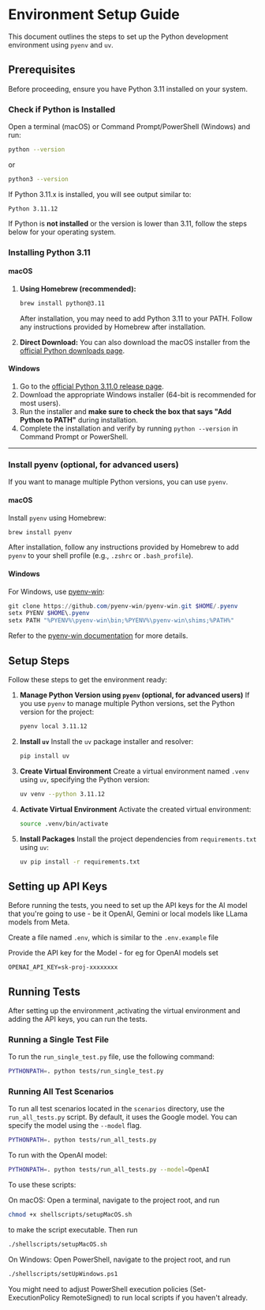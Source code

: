 # Environment Setup Guide

This document outlines the steps to set up the Python development environment using `pyenv` and `uv`.

## Prerequisites

Before proceeding, ensure you have Python 3.11 installed on your system.


### Check if Python is Installed

Open a terminal (macOS) or Command Prompt/PowerShell (Windows) and run:

```bash
python --version
```

or

```bash
python3 --version
```

If Python 3.11.x is installed, you will see output similar to:

```
Python 3.11.12
```

If Python is **not installed** or the version is lower than 3.11, follow the steps below for your operating system.

### Installing Python 3.11

#### macOS

1. **Using Homebrew (recommended):**
    ```bash
    brew install python@3.11
    ```
    After installation, you may need to add Python 3.11 to your PATH. Follow any instructions provided by Homebrew after installation.

2. **Direct Download:**
    You can also download the macOS installer from the [official Python downloads page](https://www.python.org/downloads/release/python-3110/).

#### Windows

1. Go to the [official Python 3.11.0 release page](https://www.python.org/downloads/release/python-3110/).
2. Download the appropriate Windows installer (64-bit is recommended for most users).
3. Run the installer and **make sure to check the box that says "Add Python to PATH"** during installation.
4. Complete the installation and verify by running `python --version` in Command Prompt or PowerShell.

---

### Install pyenv (optional, for advanced users)

If you want to manage multiple Python versions, you can use `pyenv`.

#### macOS
Install `pyenv` using Homebrew:
```bash
brew install pyenv
```
After installation, follow any instructions provided by Homebrew to add `pyenv` to your shell profile (e.g., `.zshrc` or `.bash_profile`).

#### Windows
For Windows, use [pyenv-win](https://github.com/pyenv-win/pyenv-win):
```powershell
git clone https://github.com/pyenv-win/pyenv-win.git $HOME/.pyenv
setx PYENV $HOME\.pyenv
setx PATH "%PYENV%\pyenv-win\bin;%PYENV%\pyenv-win\shims;%PATH%"
```
Refer to the [pyenv-win documentation](https://github.com/pyenv-win/pyenv-win) for more details.


## Setup Steps

Follow these steps to get the environment ready:

1.  **Manage Python Version using `pyenv` (optional, for advanced users)**
    If you use `pyenv` to manage multiple Python versions, set the Python version for the project:
    ```bash
    pyenv local 3.11.12
    ```

2.  **Install `uv`**
    Install the `uv` package installer and resolver:
    ```bash
    pip install uv
    ```

3.  **Create Virtual Environment**
    Create a virtual environment named `.venv` using `uv`, specifying the Python version:
    ```bash
    uv venv --python 3.11.12
    ```

4.  **Activate Virtual Environment**
    Activate the created virtual environment:
    ```bash
    source .venv/bin/activate
    ```

5.  **Install Packages**
    Install the project dependencies from `requirements.txt` using `uv`:
    ```bash
    uv pip install -r requirements.txt
    ```

## Setting up API Keys
Before running the tests, you need to set up the API keys for the AI model that you're going to use - be it OpenAI, Gemini or local models like LLama models from Meta.


Create a file named `.env`, which is similar to the `.env.example` file 

Provide the API key for the Model - for eg for OpenAI models set 

```
OPENAI_API_KEY=sk-proj-xxxxxxxx
```

## Running Tests

After setting up the environment ,activating the virtual environment and adding the API keys, you can run the tests.

### Running a Single Test File

To run the `run_single_test.py` file, use the following command:

```bash
PYTHONPATH=. python tests/run_single_test.py
```

### Running All Test Scenarios

To run all test scenarios located in the `scenarios` directory, use the `run_all_tests.py` script. By default, it uses the Google model. You can specify the model using the `--model` flag.

```bash
PYTHONPATH=. python tests/run_all_tests.py
```

To run with the OpenAI model:

```bash
PYTHONPATH=. python tests/run_all_tests.py --model=OpenAI
```

To use these scripts:

On macOS: 
Open a terminal, navigate to the project root, and run 
```bash
chmod +x shellscripts/setupMacOS.sh
``` 
to make the script executable. Then run 
```bash
./shellscripts/setupMacOS.sh
```

On Windows: 
Open PowerShell, navigate to the project root, and run 
```bash
./shellscripts/setUpWindows.ps1
```

 You might need to adjust PowerShell execution policies (Set-ExecutionPolicy RemoteSigned) to run local scripts if you haven't already.